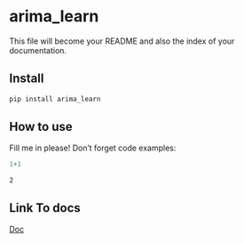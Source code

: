 # arima_learn

<!-- WARNING: THIS FILE WAS AUTOGENERATED! DO NOT EDIT! -->

This file will become your README and also the index of your
documentation.

## Install

``` sh
pip install arima_learn
```

## How to use

Fill me in please! Don’t forget code examples:

``` python
1+1
```

    2

## Link To docs

[Doc](https://barakdiker123.github.io/arima_learn/)
